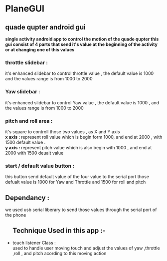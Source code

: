 # PlaneGUI
<h2>quade qupter android gui</h2>
<p> <strong>single activity android app to control the motion of the quade qupter this gui consist of 4 parts that send it's value at the beginning of the activity or at changing one of this values </strong></p>
<h3>throttle slidebar : </h3>
<p>it's enhanced slidebar to control throttle value , the default value is 1000 and the values range is from 1000 to 2000</p>
<h3>Yaw slidebar : </h3>
<p>it's enhanced slidebar to control Yaw value , the default value is 1000 , and the values  range is from 1000 to 2000</p>
<h3>pitch and roll area : </h3>
<p>it's square to controll those two values , as X and Y axis  <br/>
<strong>x axis : </strong>represent roll value which is begin form 1000, and end at 2000 , with 1500 default value . <br/>
<strong>y axis : </strong>represent pitch value which is also begin with 1000 , and end at 2000 with 1500 deualt value</p>
<h3>start / default value button :</h3>
<p>this button send default value of the four value to the serial port 
those defualt value is 1000 for Yaw and Throttle and 1500 for roll and pitch</p>
<h2>Dependancy :</h2>
<p>we used usb serial liberary to send those values through the serial port of the phone </p>
<ul><h2> Technique Used in this app :-</h2>
<li>touch listener Class :<br/>
used to handle user moving touch and adjust the values of yaw ,throttle ,roll , and pitch acording to this moving action </li><ul>
